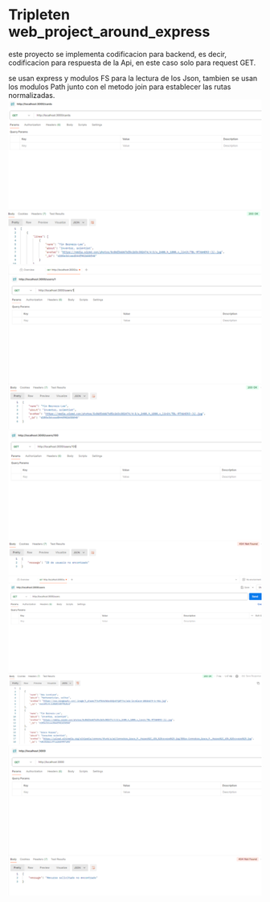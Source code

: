 # Tripleten web_project_around_express

este proyecto se implementa codificacion para backend, es decir, codificacion para respuesta de la Api, en este caso solo para request GET.

se usan express y modulos FS para la lectura de los Json, tambien se usan los modulos Path junto con el metodo join para establecer las rutas normalizadas.
![request localhost:3000/cards](image.png)
![request localhost:3000/users/1](<imagenes README/request 3000-users-1.png>)
![request localhost:300/users/100](<imagenes README/request 3000-users-100 404.png>)
![request localhost:300/users](<imagenes README/request 3000-users.png>)
![request localhost:3000](<imagenes README/request localhost 3000 - 404.png>)
